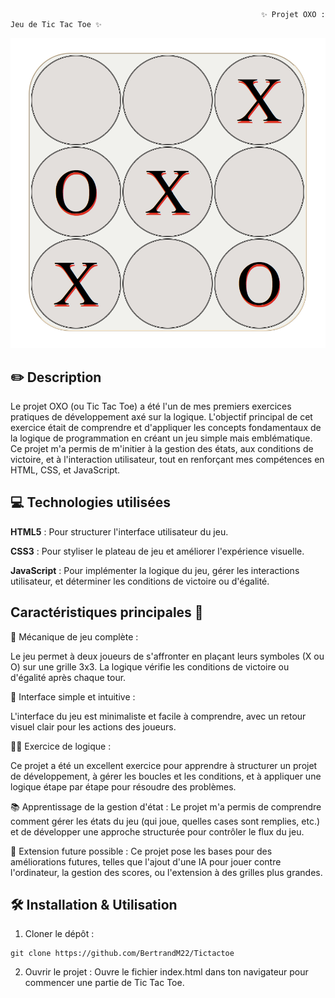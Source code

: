                                                            ✨ Projet OXO : Jeu de Tic Tac Toe ✨


 ![preview](assets/preview.png)



## ✏️ Description
Le projet OXO (ou Tic Tac Toe) a été l'un de mes premiers exercices pratiques de développement axé sur la logique. L'objectif principal de cet exercice était de comprendre et d'appliquer les concepts fondamentaux de la logique de programmation en créant un jeu simple mais emblématique. Ce projet m'a permis de m'initier à la gestion des états, aux conditions de victoire, et à l'interaction utilisateur, tout en renforçant mes compétences en HTML, CSS, et JavaScript.

## 💻 Technologies utilisées
**HTML5** : Pour structurer l'interface utilisateur du jeu.

**CSS3** : Pour styliser le plateau de jeu et améliorer l'expérience visuelle.

**JavaScript** : Pour implémenter la logique du jeu, gérer les interactions utilisateur, et déterminer les conditions de victoire ou d'égalité.

## Caractéristiques principales 🚀

🎯 Mécanique de jeu complète :

Le jeu permet à deux joueurs de s'affronter en plaçant leurs symboles (X ou O) sur une grille 3x3. La logique vérifie les conditions de victoire ou d'égalité après chaque tour.

🎨 Interface simple et intuitive :

L'interface du jeu est minimaliste et facile à comprendre, avec un retour visuel clair pour les actions des joueurs.

🧑‍🏫 Exercice de logique :

Ce projet a été un excellent exercice pour apprendre à structurer un projet de développement, à gérer les boucles et les conditions, et à appliquer une logique étape par étape pour résoudre des problèmes.

📚 Apprentissage de la gestion d'état :
Le projet m'a permis de comprendre comment gérer les états du jeu (qui joue, quelles cases sont remplies, etc.) et de développer une approche structurée pour contrôler le flux du jeu.

🔄 Extension future possible :
Ce projet pose les bases pour des améliorations futures, telles que l'ajout d'une IA pour jouer contre l'ordinateur, la gestion des scores, ou l'extension à des grilles plus grandes.

## 🛠️ Installation & Utilisation
1. Cloner le dépôt :


```
git clone https://github.com/BertrandM22/Tictactoe

```



2. Ouvrir le projet :
Ouvre le fichier index.html dans ton navigateur pour commencer une partie de Tic Tac Toe.

